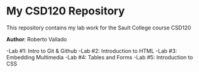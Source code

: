 # My CSD120 Repository

This repository contains my lab work for the Sault College course CSD120

**Author**: Roberto Vallado

-Lab #1: Intro to Git & Github
-Lab #2: Introduction to HTML
-Lab #3: Embedding Multimedia
-Lab #4: Tables and Forms
-Lab #5: Introduction to CSS